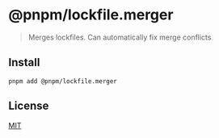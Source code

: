 # @pnpm/lockfile.merger

> Merges lockfiles. Can automatically fix merge conflicts

## Install

```
pnpm add @pnpm/lockfile.merger
```

## License

[MIT](LICENSE)
